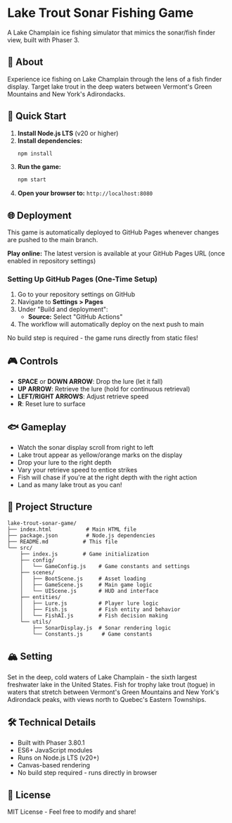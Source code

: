 # Lake Trout Sonar Fishing Game

A Lake Champlain ice fishing simulator that mimics the sonar/fish finder view, built with Phaser 3.

## 🎣 About

Experience ice fishing on Lake Champlain through the lens of a fish finder display. Target lake trout in the deep waters between Vermont's Green Mountains and New York's Adirondacks.

## 🚀 Quick Start

1. **Install Node.js LTS** (v20 or higher)
2. **Install dependencies:**
   ```bash
   npm install
   ```
3. **Run the game:**
   ```bash
   npm start
   ```
4. **Open your browser to:** `http://localhost:8080`

## 🌐 Deployment

This game is automatically deployed to GitHub Pages whenever changes are pushed to the main branch.

**Play online:** The latest version is available at your GitHub Pages URL (once enabled in repository settings)

### Setting Up GitHub Pages (One-Time Setup)

1. Go to your repository settings on GitHub
2. Navigate to **Settings > Pages**
3. Under "Build and deployment":
   - **Source:** Select "GitHub Actions"
4. The workflow will automatically deploy on the next push to main

No build step is required - the game runs directly from static files!

## 🎮 Controls

- **SPACE** or **DOWN ARROW**: Drop the lure (let it fall)
- **UP ARROW**: Retrieve the lure (hold for continuous retrieval)
- **LEFT/RIGHT ARROWS**: Adjust retrieve speed
- **R**: Reset lure to surface

## 🐟 Gameplay

- Watch the sonar display scroll from right to left
- Lake trout appear as yellow/orange marks on the display
- Drop your lure to the right depth
- Vary your retrieve speed to entice strikes
- Fish will chase if you're at the right depth with the right action
- Land as many lake trout as you can!

## 📁 Project Structure

```
lake-trout-sonar-game/
├── index.html           # Main HTML file
├── package.json         # Node.js dependencies
├── README.md           # This file
└── src/
    ├── index.js        # Game initialization
    ├── config/
    │   └── GameConfig.js    # Game constants and settings
    ├── scenes/
    │   ├── BootScene.js     # Asset loading
    │   ├── GameScene.js     # Main game logic
    │   └── UIScene.js       # HUD and interface
    ├── entities/
    │   ├── Lure.js          # Player lure logic
    │   ├── Fish.js          # Fish entity and behavior
    │   └── FishAI.js        # Fish decision making
    └── utils/
        ├── SonarDisplay.js  # Sonar rendering logic
        └── Constants.js      # Game constants
```

## 🏔️ Setting

Set in the deep, cold waters of Lake Champlain - the sixth largest freshwater lake in the United States. Fish for trophy lake trout (togue) in waters that stretch between Vermont's Green Mountains and New York's Adirondack peaks, with views north to Quebec's Eastern Townships.

## 🛠️ Technical Details

- Built with Phaser 3.80.1
- ES6+ JavaScript modules
- Runs on Node.js LTS (v20+)
- Canvas-based rendering
- No build step required - runs directly in browser

## 📝 License

MIT License - Feel free to modify and share!
